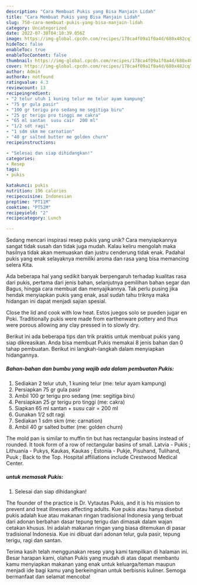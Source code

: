 ```yaml
---
description: "Cara Membuat Pukis yang Bisa Manjain Lidah"
title: "Cara Membuat Pukis yang Bisa Manjain Lidah"
slug: 750-cara-membuat-pukis-yang-bisa-manjain-lidah
category: Uncategorized
date: 2022-07-30T04:10:39.056Z
image: https://img-global.cpcdn.com/recipes/178ca4f09a1f0a4d/680x482cq70/pukis-foto-resep-utama.jpg
hideToc: false
enableToc: true
enableTocContent: false
thumbnail: https://img-global.cpcdn.com/recipes/178ca4f09a1f0a4d/680x482cq70/pukis-foto-resep-utama.jpg
cover: https://img-global.cpcdn.com/recipes/178ca4f09a1f0a4d/680x482cq70/pukis-foto-resep-utama.jpg
author: Admin
authorAv: notfound
ratingvalue: 4.3
reviewcount: 13
recipeingredient:
- "2 telur utuh 1 kuning telur me telur ayam kampung"
- "75 gr gula pasir"
- "100 gr terigu pro sedang me segitiga biru"
- "25 gr terigu pro tinggi me cakra"
- "65 ml santan  susu cair  200 ml"
- "1/2 sdt ragi"
- "1 sdm skm me carnation"
- "40 gr salted butter me golden churn"
recipeinstructions:

- "Selesai dan siap dihidangkan!"
categories:
- Resep
tags:
- pukis

katakunci: pukis 
nutrition: 196 calories
recipecuisine: Indonesian
preptime: "PT11M"
cooktime: "PT52M"
recipeyield: "2"
recipecategory: Lunch

---
```





Sedang mencari inspirasi resep pukis yang unik? Cara menyiapkannya sangat tidak susah dan tidak juga mudah. Kalau keliru mengolah maka hasilnya tidak akan memuaskan dan justru cenderung tidak enak. Padahal pukis yang enak selayaknya memiliki aroma dan rasa yang bisa memancing selera Kita.





Ada beberapa hal yang sedikit banyak berpengaruh terhadap kualitas rasa dari pukis, pertama dari jenis bahan, selanjutnya pemilihan bahan segar dan Bagus, hingga cara membuat dan menyajikannya. Tak perlu pusing jika hendak menyiapkan pukis yang enak,      asal sudah tahu triknya maka hidangan ini dapat menjadi sajian spesial.














Close the lid and cook with low heat. Estos juegos solo se pueden jugar en Poki. Traditionally pukis were made from earthenware pottery and thus were porous allowing any clay pressed in to slowly dry.






Berikut ini ada beberapa tips dan trik praktis untuk membuat pukis yang siap dikreasikan. Anda bisa membuat Pukis memakai 8 jenis bahan dan 0 tahap pembuatan. Berikut ini langkah-langkah dalam menyiapkan hidangannya.

<!--inarticleads1-->

##### Bahan-bahan dan bumbu yang wajib ada dalam pembuatan Pukis:

1. Sediakan 2 telur utuh, 1 kuning telur (me: telur ayam kampung)
1. Persiapkan 75 gr gula pasir
1. Ambil 100 gr terigu pro sedang (me: segitiga biru)
1. Persiapkan 25 gr terigu pro tinggi (me: cakra)
1. Siapkan 65 ml santan + susu cair = 200 ml
1. Gunakan 1/2 sdt ragi
1. Sediakan 1 sdm skm (me: carnation)
1. Ambil 40 gr salted butter (me: golden churn)


The mold pan is similar to muffin tin but has rectangular basins instead of rounded. It took form of a row of rectangular basins of small. Latvia - Pukis ; Lithuania - Pukys, Kaukas, Kaukas ; Estonia - Pukje, Pisuhand, Tulihand, Puuk ; Back to the Top. Hospital affiliations include Crestwood Medical Center. 

<!--inarticleads2-->

#####  untuk memasak Pukis:


1. Selesai dan siap dihidangkan!

The founder of the practice is Dr. Vytautas Pukis, and it is his mission to prevent and treat illnesses affecting adults. Kue pukis atau hanya disebut pukis adalah kue atau makanan ringan tradisional Indonesia yang terbuat dari adonan berbahan dasar tepung terigu dan dimasak dalam wajan cetakan khusus. Ini adalah makanan ringan yang biasa ditemukan di pasar tradisional Indonesia. Kue ini dibuat dari adonan telur, gula pasir, tepung terigu, ragi dan santan. 

Terima kasih telah menggunakan resep yang kami tampilkan di halaman ini. Besar harapan kami, olahan Pukis yang mudah di atas dapat membantu kamu menyiapkan makanan yang enak untuk keluarga/teman maupun menjadi ide bagi kamu yang berkeinginan untuk berbisnis kuliner. Semoga bermanfaat dan selamat mencoba!
